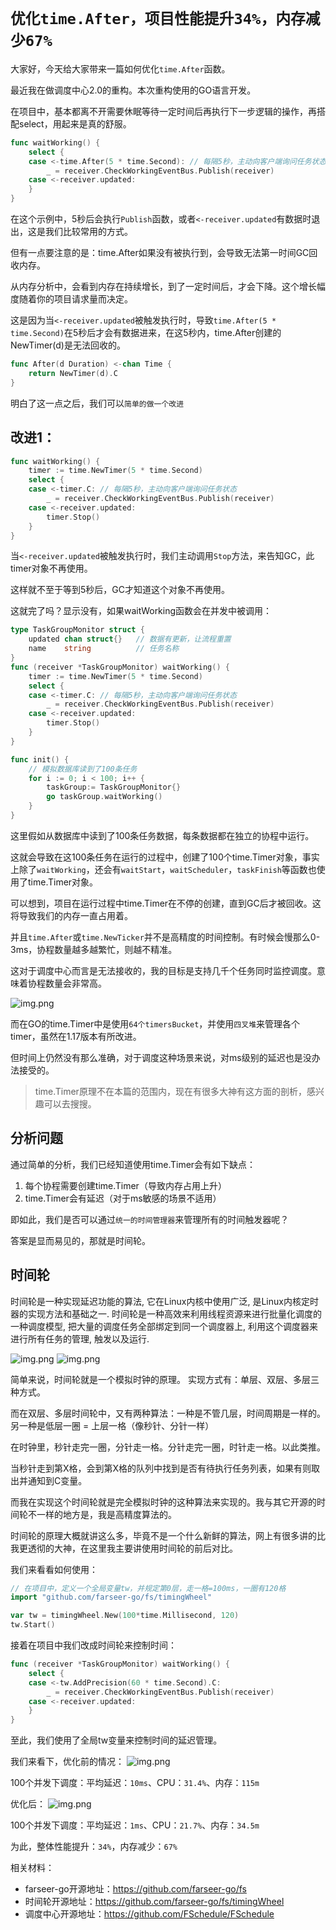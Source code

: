 # `优化time.After，项目性能提升34%，内存减少67%`
大家好，今天给大家带来一篇如何优化`time.After`函数。

最近我在做调度中心2.0的重构。本次重构使用的GO语言开发。

在项目中，基本都离不开需要休眠等待一定时间后再执行下一步逻辑的操作，再搭配select，用起来是真的舒服。

```go
func waitWorking() {
    select {
    case <-time.After(5 * time.Second): // 每隔5秒，主动向客户端询问任务状态
        _ = receiver.CheckWorkingEventBus.Publish(receiver)
    case <-receiver.updated:
    }
}
```
在这个示例中，5秒后会执行`Publish`函数，或者`<-receiver.updated`有数据时退出，这是我们比较常用的方式。

但有一点要注意的是：time.After如果没有被执行到，会导致无法第一时间GC回收内存。

从内存分析中，会看到内存在持续增长，到了一定时间后，才会下降。这个增长幅度随着你的项目请求量而决定。

这是因为当`<-receiver.updated`被触发执行时，导致`time.After(5 * time.Second)`在5秒后才会有数据进来，在这5秒内，time.After创建的NewTimer(d)是无法回收的。

```go
func After(d Duration) <-chan Time {
    return NewTimer(d).C
}
```

明白了这一点之后，我们可以`简单的做一个改进`

## 改进1：
```go
func waitWorking() {
    timer := time.NewTimer(5 * time.Second)
    select {
    case <-timer.C: // 每隔5秒，主动向客户端询问任务状态
        _ = receiver.CheckWorkingEventBus.Publish(receiver)
    case <-receiver.updated:
        timer.Stop()
    }
}
```

当`<-receiver.updated`被触发执行时，我们主动调用`Stop`方法，来告知GC，此timer对象不再使用。

这样就不至于等到5秒后，GC才知道这个对象不再使用。

这就完了吗？显示没有，如果waitWorking函数会在并发中被调用：
```go
type TaskGroupMonitor struct {
    updated chan struct{}   // 数据有更新，让流程重置
	name    string          // 任务名称
}
func (receiver *TaskGroupMonitor) waitWorking() {
    timer := time.NewTimer(5 * time.Second)
    select {
    case <-timer.C: // 每隔5秒，主动向客户端询问任务状态
        _ = receiver.CheckWorkingEventBus.Publish(receiver)
    case <-receiver.updated:
        timer.Stop()
    }
}

func init() {
	// 模拟数据库读到了100条任务
    for i := 0; i < 100; i++ {
		taskGroup:= TaskGroupMonitor{}
        go taskGroup.waitWorking()
    }
}
```
这里假如从数据库中读到了100条任务数据，每条数据都在独立的协程中运行。

这就会导致在这100条任务在运行的过程中，创建了100个time.Timer对象，事实上除了`waitWorking`，还会有`waitStart`，`waitScheduler`，`taskFinish`等函数也使用了time.Timer对象。

可以想到，项目在运行过程中time.Timer在不停的创建，直到GC后才被回收。这将导致我们的内存一直占用着。

并且`time.After`或`time.NewTicker`并不是高精度的时间控制。有时候会慢那么0-3ms，协程数量越多越繁忙，则越不精准。

这对于调度中心而言是无法接收的，我的目标是支持几千个任务同时监控调度。意味着协程数量会非常高。

![img.png](images/2.1.png)

而在GO的time.Timer中是使用`64个timersBucket`，并使用`四叉堆`来管理各个timer，虽然在1.17版本有所改进。

但时间上仍然没有那么准确，对于调度这种场景来说，对ms级别的延迟也是没办法接受的。

> time.Timer原理不在本篇的范围内，现在有很多大神有这方面的剖析，感兴趣可以去搜搜。

## 分析问题
通过简单的分析，我们已经知道使用time.Timer会有如下缺点：
1. 每个协程需要创建time.Timer（导致内存占用上升）
2. time.Timer会有延迟（对于ms敏感的场景不适用）

即如此，我们是否可以通过`统一的时间管理器`来管理所有的时间触发器呢？

答案是显而易见的，那就是时间轮。

## 时间轮
时间轮是一种实现延迟功能的算法, 它在Linux内核中使用广泛, 是Linux内核定时器的实现方法和基础之一.
时间轮是一种高效来利用线程资源来进行批量化调度的一种调度模型, 把大量的调度任务全部绑定到同一个调度器上, 利用这个调度器来进行所有任务的管理, 触发以及运行.

![img.png](images/2.2.png)
![img.png](images/2.3.png)

简单来说，时间轮就是一个模拟时钟的原理。 实现方式有：单层、双层、多层三种方式。

而在双层、多层时间轮中，又有两种算法：一种是不管几层，时间周期是一样的。另一种是低层一圈 = 上层一格（像秒针、分针一样）

在时钟里，秒针走完一圈，分针走一格。分针走完一圈，时针走一格。以此类推。

当秒针走到第X格，会到第X格的队列中找到是否有待执行任务列表，如果有则取出并通知到C变量。

而我在实现这个时间轮就是完全模拟时钟的这种算法来实现的。我与其它开源的时间轮不一样的地方是，我是高精度算法的。

时间轮的原理大概就讲这么多，毕竟不是一个什么新鲜的算法，网上有很多讲的比我更透彻的大神，在这里我主要讲使用时间轮的前后对比。

我们来看看如何使用：
```go
// 在项目中，定义一个全局变量tw，并规定第0层，走一格=100ms，一圈有120格
import "github.com/farseer-go/fs/timingWheel"

var tw = timingWheel.New(100*time.Millisecond, 120)
tw.Start()
```

接着在项目中我们改成时间轮来控制时间：
```go
func (receiver *TaskGroupMonitor) waitWorking() {
	select {
	case <-tw.AddPrecision(60 * time.Second).C:
        _ = receiver.CheckWorkingEventBus.Publish(receiver)
	case <-receiver.updated:
	}
}
```

至此，我们使用了全局tw变量来控制时间的延迟管理。

我们来看下，优化前的情况：
![img.png](images/2.5.png)

100个并发下调度：平均延迟：`10ms`、CPU：`31.4%`、内存：`115m`

优化后：
![img.png](images/2.6.png)

100个并发下调度：平均延迟：`1ms`、CPU：`21.7%`、内存：`34.5m`

为此，整体性能提升：`34%`，内存减少：`67%`

相关材料：
* farseer-go开源地址：https://github.com/farseer-go/fs
* 时间轮开源地址：https://github.com/farseer-go/fs/timingWheel
* 调度中心开源地址：https://github.com/FSchedule/FSchedule
